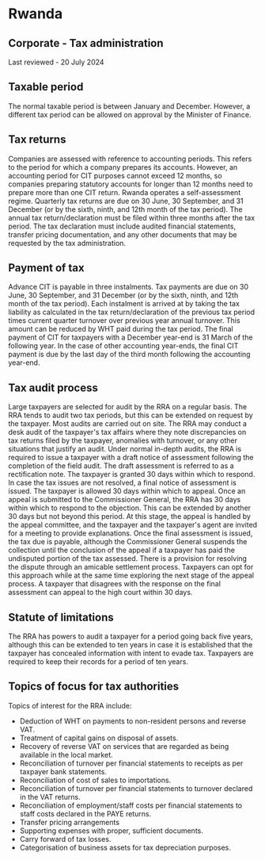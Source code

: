 # Rwanda
## Corporate - Tax administration
Last reviewed - 20 July 2024
## Taxable period
The normal taxable period is between January and December. However, a different tax period can be allowed on approval by the Minister of Finance.
## Tax returns
Companies are assessed with reference to accounting periods. This refers to the period for which a company prepares its accounts. However, an accounting period for CIT purposes cannot exceed 12 months, so companies preparing statutory accounts for longer than 12 months need to prepare more than one CIT return.
Rwanda operates a self-assessment regime. Quarterly tax returns are due on 30 June, 30 September, and 31 December (or by the sixth, ninth, and 12th month of the tax period). The annual tax return/declaration must be filed within three months after the tax period. The tax declaration must include audited financial statements, transfer pricing documentation, and any other documents that may be requested by the tax administration.
## Payment of tax
Advance CIT is payable in three instalments. Tax payments are due on 30 June, 30 September, and 31 December (or by the sixth, ninth, and 12th month of the tax period). Each instalment is arrived at by taking the tax liability as calculated in the tax return/declaration of the previous tax period times current quarter turnover over previous year annual turnover. This amount can be reduced by WHT paid during the tax period. The final payment of CIT for taxpayers with a December year-end is 31 March of the following year. In the case of other accounting year-ends, the final CIT payment is due by the last day of the third month following the accounting year-end.
## Tax audit process
Large taxpayers are selected for audit by the RRA on a regular basis. The RRA tends to audit two tax periods, but this can be extended on request by the taxpayer. Most audits are carried out on site. The RRA may conduct a desk audit of the taxpayer's tax affairs where they note discrepancies on tax returns filed by the taxpayer, anomalies with turnover, or any other situations that justify an audit.
Under normal in-depth audits, the RRA is required to issue a taxpayer with a draft notice of assessment following the completion of the field audit. The draft assessment is referred to as a rectification note. The taxpayer is granted 30 days within which to respond. In case the tax issues are not resolved, a final notice of assessment is issued. The taxpayer is allowed 30 days within which to appeal. Once an appeal is submitted to the Commissioner General, the RRA has 30 days within which to respond to the objection. This can be extended by another 30 days but not beyond this period. At this stage, the appeal is handled by the appeal committee, and the taxpayer and the taxpayer's agent are invited for a meeting to provide explanations.
Once the final assessment is issued, the tax due is payable, although the Commissioner General suspends the collection until the conclusion of the appeal if a taxpayer has paid the undisputed portion of the tax assessed.
There is a provision for resolving the dispute through an amicable settlement process. Taxpayers can opt for this approach while at the same time exploring the next stage of the appeal process.
A taxpayer that disagrees with the response on the final assessment can appeal to the high court within 30 days.
## Statute of limitations
The RRA has powers to audit a taxpayer for a period going back five years, although this can be extended to ten years in case it is established that the taxpayer has concealed information with intent to evade tax. Taxpayers are required to keep their records for a period of ten years.
## Topics of focus for tax authorities
Topics of interest for the RRA include:
  * Deduction of WHT on payments to non-resident persons and reverse VAT.
  * Treatment of capital gains on disposal of assets.
  * Recovery of reverse VAT on services that are regarded as being available in the local market.
  * Reconciliation of turnover per financial statements to receipts as per taxpayer bank statements.
  * Reconciliation of cost of sales to importations.
  * Reconciliation of turnover per financial statements to turnover declared in the VAT returns.
  * Reconciliation of employment/staff costs per financial statements to staff costs declared in the PAYE returns.
  * Transfer pricing arrangements
  * Supporting expenses with proper, sufficient documents.
  * Carry forward of tax losses.
  * Categorisation of business assets for tax depreciation purposes.


